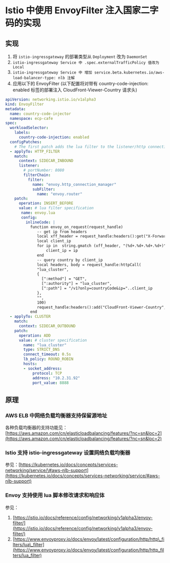 # Istio 中使用 EnvoyFilter 注入国家二字码的实现

## 实现

1. 将 `istio-ingressgateway` 的部署类型从 `Deployment` 改为 `DaemonSet`
2. `istio-ingressgateway Service 中 .spec.externalTrafficPolicy 值改为 Local`
3. `istio-ingressgateway Service 中 增加 service.beta.kubernetes.io/aws-load-balancer-type: nlb 注解`
4. 应用以下的 EnvoyFilter \(以下配置将对带有 country-code-injection: enabled 标签的部署注入 CloudFront-Viewer-Country 请求头\)

```yaml
apiVersion: networking.istio.io/v1alpha3
kind: EnvoyFilter
metadata:
  name: country-code-injector
  namespace: ecp-cafe
spec:
  workloadSelector:
    labels:
      country-code-injection: enabled
  configPatches:
    # The first patch adds the lua filter to the listener/http connection manager
  - applyTo: HTTP_FILTER
    match:
      context: SIDECAR_INBOUND
      listener:
        # portNumber: 8080
        filterChain:
          filter:
            name: "envoy.http_connection_manager"
            subFilter:
              name: "envoy.router"
    patch:
      operation: INSERT_BEFORE
      value: # lua filter specification
       name: envoy.lua
       config:
         inlineCode: |
           function envoy_on_request(request_handle)
              -- get ip from headers
              local xff_header = request_handle:headers():get("X-Forwarded-For");
              local client_ip
              for ip in  string.gmatch (xff_header, "(%d+.%d+.%d+.%d+)") do
                  client_ip = ip
              end
              -- query country by client_ip
              local headers, body = request_handle:httpCall(
              "lua_cluster",
              {
                [":method"] = "GET",
                [":authority"] = "lua_cluster",
                [":path"] = "/v1?only=countryCode&ip="..client_ip
              },
              "",
              100)
              request_handle:headers():add("CloudFront-Viewer-Country",body)
           end
  - applyTo: CLUSTER
    match:
      context: SIDECAR_OUTBOUND
    patch:
      operation: ADD
      value: # cluster specification
        name: "lua_cluster"
        type: STRICT_DNS
        connect_timeout: 0.5s
        lb_policy: ROUND_ROBIN
        hosts:
        - socket_address:
            protocol: TCP
            address: "10.2.31.92"
            port_value: 8888
```

## 原理

### AWS ELB 中网络负载均衡器支持保留源地址

各种负载均衡器的支持功能见：[https://aws.amazon.com/cn/elasticloadbalancing/features/?nc=sn&loc=2](https://aws.amazon.com/cn/elasticloadbalancing/features/?nc=sn&loc=2)

### Istio 支持 istio-ingressgateway 设置网络负载均衡器

参见：[https://kubernetes.io/docs/concepts/services-networking/service/\#aws-nlb-support](https://kubernetes.io/docs/concepts/services-networking/service/#aws-nlb-support)

### Envoy 支持使用 lua 脚本修改请求和响应体

参见：

1. [https://istio.io/docs/reference/config/networking/v1alpha3/envoy-filter/](https://istio.io/docs/reference/config/networking/v1alpha3/envoy-filter/)
2. [https://www.envoyproxy.io/docs/envoy/latest/configuration/http/http\_filters/lua\_filter](https://www.envoyproxy.io/docs/envoy/latest/configuration/http/http_filters/lua_filter)

